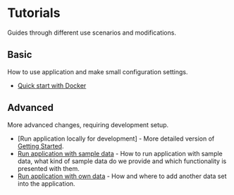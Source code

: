 # Tutorials

Guides through different use scenarios and modifications.

## Basic

How to use application and make small configuration settings.

- [Quick start with Docker](./quick-start.md) 

## Advanced

More advanced changes, requiring development setup.

- [Run application locally for development] - More detailed version of [Getting Started](../getting-started/run-application.md).
- [Run application with sample data](./advanced/run-application-with-sample-data.md) - How to run application with sample data, what kind of sample data do we provide and which functionality is presented with them.
- [Run application with own data](./advanced/run-application-with-own-data.md) - How and where to add another data set into the application.
